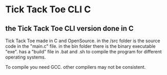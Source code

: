# Tick Tack Toe CLI C

## the Tick Tack Toe CLI version done in C

Tick Tack Toe made in C and OpenSource.
in the /src folder is the source code in the "main.c" file.
in the bin folder there is the binary executable "exe".
has a "build" file in .bat and .sh to compile the program for different operating systems.

To compile you need GCC. other compilers may not be consistent.
